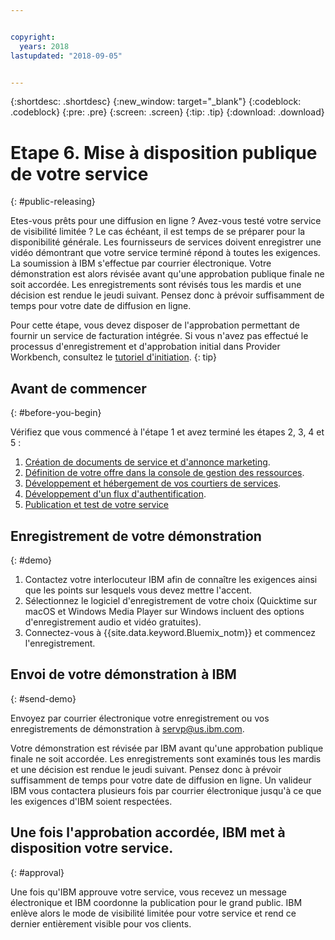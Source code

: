 ```yaml
---


copyright:
  years: 2018
lastupdated: "2018-09-05"


---
```


{:shortdesc: .shortdesc}
{:new_window: target="_blank"}
{:codeblock: .codeblock}
{:pre: .pre}
{:screen: .screen}
{:tip: .tip}
{:download: .download}

# Etape 6. Mise à disposition publique de votre service
{: #public-releasing}

Etes-vous prêts pour une diffusion en ligne ? Avez-vous testé votre service de visibilité limitée ? Le cas échéant, il est temps de se préparer pour la disponibilité générale. Les fournisseurs de services doivent enregistrer une vidéo démontrant que votre service terminé répond à toutes les exigences. La soumission à IBM s'effectue par courrier électronique. Votre démonstration est alors révisée avant qu'une approbation publique finale ne soit accordée. Les enregistrements sont révisés tous les mardis et une décision est rendue le jeudi suivant. Pensez donc à prévoir suffisamment de temps pour votre date de diffusion en ligne.

Pour cette étape, vous devez disposer de l'approbation permettant de fournir un service de facturation intégrée. Si vous n'avez pas effectué le processus d'enregistrement et d'approbation initial dans Provider Workbench, consultez le [tutoriel d'initiation](/docs/third-party/index.html).
{: tip}

## Avant de commencer
{: #before-you-begin}

Vérifiez que vous commencé à l'étape 1 et avez terminé les étapes 2, 3, 4 et 5 :
1. [Création de documents de service et d'annonce marketing](/docs/third-party/cis1-docs-marketing.html).
2. [Définition de votre offre dans la console de gestion des ressources](/docs/third-party/cis2-rmc-define.html).
3. [Développement et hébergement de vos courtiers de services](/docs/third-party/cis3-broker.html).
3. [Développement d'un flux d'authentification](/docs/third-party/cis5-iam.html).
3. [Publication et test de votre service](/docs/third-party/cis4-rmc-publish.html)


## Enregistrement de votre démonstration
{: #demo}

1. Contactez votre interlocuteur IBM afin de connaître les exigences ainsi que les points sur lesquels vous devez mettre l'accent.
1. Sélectionnez le logiciel d'enregistrement de votre choix (Quicktime sur macOS et Windows Media Player sur Windows incluent des options d'enregistrement audio et vidéo gratuites).
2. Connectez-vous à {{site.data.keyword.Bluemix_notm}} et commencez l'enregistrement.

## Envoi de votre démonstration à IBM
{: #send-demo}

Envoyez par courrier électronique votre enregistrement ou vos enregistrements de démonstration à servp@us.ibm.com.

Votre démonstration est révisée par IBM avant qu'une approbation publique finale ne soit accordée. Les enregistrements sont examinés tous les mardis et une décision est rendue le jeudi suivant. Pensez donc à prévoir suffisamment de temps pour votre date de diffusion en ligne. Un valideur IBM vous contactera plusieurs fois par courrier électronique jusqu'à ce que les exigences d'IBM soient respectées.

## Une fois l'approbation accordée, IBM met à disposition votre service.
{: #approval}

Une fois qu'IBM approuve votre service, vous recevez un message électronique et IBM coordonne la publication pour le grand public. IBM enlève alors le mode de visibilité limitée pour votre service et rend ce dernier entièrement visible pour vos clients.

